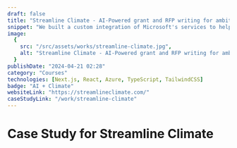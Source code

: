 ```yaml
---
draft: false
title: "Streamline Climate - AI-Powered grant and RFP writing for ambitious climate companies"
snippet: "We built a custom integration of Microsoft's services to help improve Streamline's user experience."
image:
  {
    src: "/src/assets/works/streamline-climate.jpg",
    alt: "Streamline Climate - AI-Powered grant and RFP writing for ambitious climate companies",
  }
publishDate: "2024-04-21 02:28"
category: "Courses"
technologies: [Next.js, React, Azure, TypeScript, TailwindCSS]
badge: "AI + Climate"
websiteLink: "https://streamlineclimate.com/"
caseStudyLink: "/work/streamline-climate"
---
```


# Case Study for Streamline Climate

